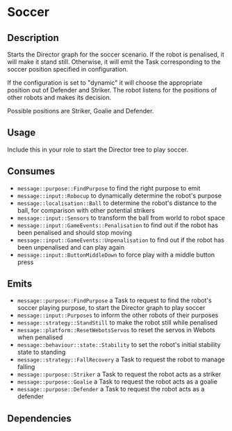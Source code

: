 # Soccer

## Description

Starts the Director graph for the soccer scenario. If the robot is penalised, it will make it stand still. Otherwise, it will emit the Task corresponding to the soccer position specified in configuration.

If the configuration is set to "dynamic" it will choose the appropriate position out of Defender and Striker. The robot listens for the positions of other robots and makes its decision.

Possible positions are Striker, Goalie and Defender.

## Usage

Include this in your role to start the Director tree to play soccer.

## Consumes

- `message::purpose::FindPurpose` to find the right purpose to emit
- `message::input::Robocup` to dynamically determine the robot's purpose
- `message::localisation::Ball` to determine the robot's distance to the ball, for comparison with other potential strikers
- `message::input::Sensors` to transform the ball from world to robot space
- `message::input::GameEvents::Penalisation` to find out if the robot has been penalised and should stop moving
- `message::input::GameEvents::Unpenalisation` to find out if the robot has been unpenalised and can play again
- `message::input::ButtonMiddleDown` to force play with a middle button press

## Emits

- `message::purpose::FindPurpose` a Task to request to find the robot's soccer playing purpose, to start the Director graph to play soccer
- `message::input::Purposes` to inform the other robots of their purposes
- `message::strategy::StandStill` to make the robot still while penalised
- `message::platform::ResetWebotsServos` to reset the servos in Webots when penalised
- `message::behaviour::state::Stability` to set the robot's initial stability state to standing
- `message::strategy::FallRecovery` a Task to request the robot to manage falling
- `message::purpose::Striker` a Task to request the robot acts as a striker
- `message::purpose::Goalie` a Task to request the robot acts as a goalie
- `message::purpose::Defender` a Task to request the robot acts as a defender

## Dependencies
